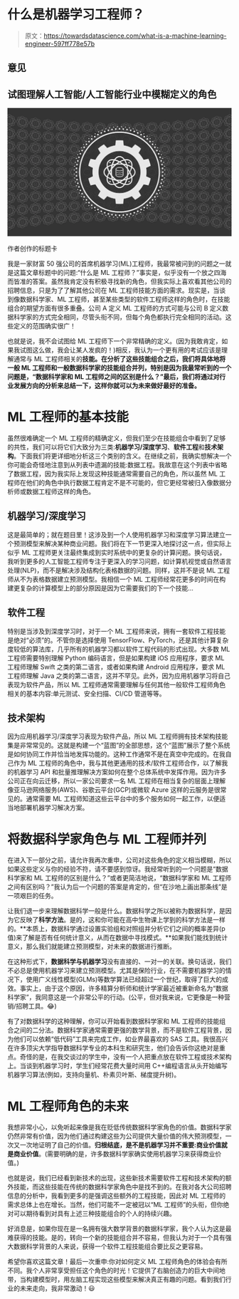 # 什么是机器学习工程师？

> 原文：<https://towardsdatascience.com/what-is-a-machine-learning-engineer-597ff778e57b>

## 意见

## 试图理解人工智能/人工智能行业中模糊定义的角色

![](img/4e2e7fd4e9fd7f838d008b00a5a3bbf1.png)

作者创作的标题卡

我是一家财富 50 强公司的首席机器学习(ML)工程师，我最常被问到的问题之一就是这篇文章标题中的问题:“什么是 ML 工程师？”事实是，似乎没有一个放之四海而皆准的答案。虽然我肯定没有积极寻找新的角色，但我实际上喜欢看其他公司的招聘信息，只是为了了解其他公司在 ML 工程师技能方面的需求。现实是，当谈到像数据科学家、ML 工程师，甚至某些类型的软件工程师这样的角色时，在技能组合的期望方面有很多重叠。公司 A 定义 ML 工程师的方式可能与公司 B 定义数据科学家的方式完全相同，尽管头衔不同，但每个角色都执行完全相同的活动。这些定义的范围确实很广！

也就是说，我不会试图给 ML 工程师下一个非常精确的定义。(因为我敢肯定，如果我试图这么做，我会让某人发疯的！)相反，我认为一个更有用的考试应该是理解通常与 ML 工程师相关的**技能。在分析了这些技能组合之后，我们将具体地将一般 ML 工程师和一般数据科学家的技能组合并列，特别是因为我最常听到的一个问题是，“数据科学家和 ML 工程师之间的区别是什么？”最后，我们将通过对行业发展方向的分析来总结一下，这样你就可以为未来做好最好的准备。**

# ML 工程师的基本技能

虽然很难确定一个 ML 工程师的精确定义，但我们至少在技能组合中看到了足够的共性，我们可以将它们大致分为三类:**机器学习/深度学习**、**软件工程**和**技术架构**。下面我们将更详细地分析这三个类别的含义。在继续之前，我确实想解决一个你可能会奇怪地注意到从列表中遗漏的技能:数据工程。我故意在这个列表中省略了数据工程，因为我实际上发现这种技能通常需要自己的角色，所以虽然 ML 工程师在他们的角色中执行数据工程肯定不是不可能的，但它更经常被归入像数据分析师或数据工程师这样的角色。

## 机器学习/深度学习

这是最简单的；就在题目里！这涉及到一个人使用机器学习和深度学习算法建立一个预测模型来解决某种商业问题。我们将在下一节更深入地探讨这一点，但实际上似乎 ML 工程师更关注最终集成到实时系统中的更复杂的计算问题。换句话说，我听到更多的人工智能工程师专注于更深入的学习问题，如计算机视觉或自然语言处理(NLP)，而不是解决涉及结构化表格数据的问题。同样，这并不是说 ML 工程师从不为表格数据建立预测模型。我相信一个 ML 工程师经常花更多的时间在构建更复杂的计算模型上的部分原因是因为它需要我们的下一个技能…

## 软件工程

特别是当涉及到深度学习时，对于一个 ML 工程师来说，拥有一套软件工程技能是绝对“必须”的。不管你是选择使用 TensorFlow、PyTorch，还是其他计算复杂度较低的算法库，几乎所有的机器学习都以软件工程代码的形式出现。大多数 ML 工程师需要特别理解 Python 编码语言，但是如果构建 iOS 应用程序，要求 ML 工程师理解 Swift 之类的第二语言，或者如果构建 Android 应用程序，要求 ML 工程师理解 Java 之类的第二语言，这并不罕见。此外，因为应用机器学习将自己表现为软件产品，所以 ML 工程师通常需要理解与任何其他一般软件工程师角色相关的基本内容:单元测试、安全扫描、CI/CD 管道等等。

## 技术架构

因为应用机器学习/深度学习表现为软件产品，所以 ML 工程师拥有技术架构技能集是非常常见的。这就是构建一个“蓝图”的全部思想，这个“蓝图”展示了整个系统是如何协同工作并恰当地发挥功能的。这种工作通常不是在真空中完成的。在我自己作为 ML 工程师的角色中，我与其他更通用的技术/软件工程师合作，以了解我的机器学习 API 和批量推理解决方案如何在整个总体系统中发挥作用。因为许多公司正在向云迁移，所以一家公司要求一名 ML 工程师在相当复杂的层面上理解像亚马逊网络服务(AWS)、谷歌云平台(GCP)或微软 Azure 这样的云服务是很常见的。通常需要 ML 工程师知道这些云平台中的多个服务如何一起工作，以便适当地部署机器学习解决方案。

# 将数据科学家角色与 ML 工程师并列

在进入下一部分之前，请允许我再次重申，公司对这些角色的定义相当模糊，所以如果这些定义与你的经验不符，请不要感到惊讶。我经常听到的一个问题是“数据科学家和 ML 工程师的区别是什么？”或者更简洁地说，“数据科学家和 ML 工程师之间有区别吗？”我认为后一个问题的答案是肯定的，但“在沙地上画出那条线”是一项艰巨的任务。

让我们退一步来理解数据科学一般是什么。数据科学之所以被称为数据科学，是因为它反映了**科学方法**。是的，这和你可能在高中生物课上学到的科学方法是一样的。**本质上，数据科学通过设置实验组和对照组并分析它们之间的概率差异(p 值)来了解是否有任何统计意义，从而在数据中寻找模式。**如果我们能找到统计意义，那么我们就能建立预测模型，对未来的数据进行推断。

在这种形式下，**数据科学与机器学习**没有直接的、一对一的关联。换句话说，我们不必总是使用机器学习来建立预测模型。尤其是保险行业，在不需要机器学习的情况下，使用广义线性模型(GLMs)等数学算法已经超过一个世纪，取得了巨大的成效。事实上，由于这个原因，许多精算分析师和统计学家最近被重新命名为“数据科学家”，我同意这是一个非常公平的行动。(公平，但对我来说，它更像是一种营销/招聘工具。😂)

有了对数据科学的这种理解，你可以开始看到数据科学家和 ML 工程师的技能组合之间的二分法。数据科学家通常需要更强的数学背景，而不是软件工程背景，因为他们可以依赖“低代码”工具来完成工作，如业界最喜欢的 SAS 工具。我很高兴在许多顶尖大学指导数据科学专业的本科生和研究生，他们会告诉你这绝对是重点。奇怪的是，在我交谈过的学生中，没有一个人把重点放在软件工程或技术架构上。当谈到机器学习时，学生们经常花费大量时间用 C++编程语言从头开始编写机器学习算法(例如，支持向量机、朴素贝叶斯、梯度提升树)。

# ML 工程师角色的未来

我想非常小心，以免听起来像是我在贬低传统数据科学家角色的价值。数据科学家仍然非常有价值，因为他们通过构建这些为公司提供大量价值的伟大预测模型，一次又一次地证明了自己的价值。**归根结底，是不是机器学习并不重要:商业价值就是商业价值**。(需要明确的是，许多数据科学家确实使用机器学习来获得商业价值。)

也就是说，我们已经看到新技术的出现，这些新技术需要软件工程和技术架构的额外技能，而这些技能在传统的数据科学家角色中是找不到的。在我对各大公司招聘信息的分析中，我看到更多的是强调这些额外的工程技能，因此对 ML 工程师的需求总体上也在增长。当然，他们可能不一定被冠以“ML 工程师”的头衔，但你绝对可以期待看到对具有上述三种技能组合的个人的持续兴趣。

好消息是，如果你现在是一名拥有强大数学背景的数据科学家，我个人认为这是最难获得的技能。是的，转向一个新的技能组合并不容易，但我认为对于一个具有强大数据科学背景的人来说，获得一个软件工程技能组合要比反之更容易。

希望你喜欢这篇文章！最后一次重申:你对如何定义 ML 工程师角色的体验会有所不同。我个人非常享受担任这个角色的时光！它提供了右脑创造力的巨大中间地带，当构建模型时，用左脑工程实现这些模型来解决真正有趣的问题。看到我们行业的未来走向，我非常激动！😃